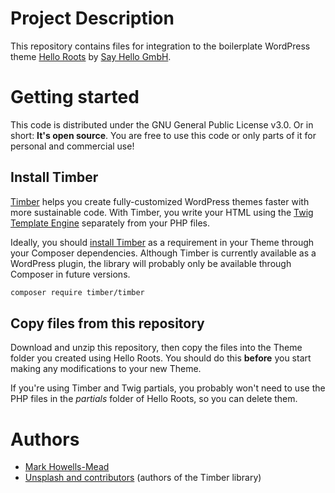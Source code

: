 # Project Description

This repository contains files for integration to the boilerplate WordPress theme [Hello Roots](https://github.com/SayHelloGmbH/hello-roots) by [Say Hello GmbH](https://sayhello.ch).

# Getting started

This code is distributed under the GNU General Public License v3.0. Or in short: **It's open source**.
You are free to use this code or only parts of it for personal and commercial use!

## Install Timber

[Timber](https://www.upstatement.com/timber/) helps you create fully-customized WordPress themes faster with more sustainable code. With Timber, you write your HTML using the [Twig Template Engine](https://twig.symfony.com/) separately from your PHP files.

Ideally, you should [install Timber](https://timber.github.io/docs/getting-started/setup/) as a requirement in your Theme through your Composer dependencies. 
Although Timber is currently available as a WordPress plugin, the library will probably only be available through Composer in future versions.

```bash
composer require timber/timber
```

## Copy files from this repository

Download and unzip this repository, then copy the files into the Theme folder you created using Hello Roots. You should do this **before** you start making any modifications to your new Theme.

If you're using Timber and Twig partials, you probably won't need to use the PHP files in the _partials_ folder of Hello Roots, so you can delete them.

# Authors

- [Mark Howells-Mead](https://github.com/markhowellsmead/)
- [Unsplash and contributors](https://www.upstatement.com/timber/) (authors of the Timber library)
